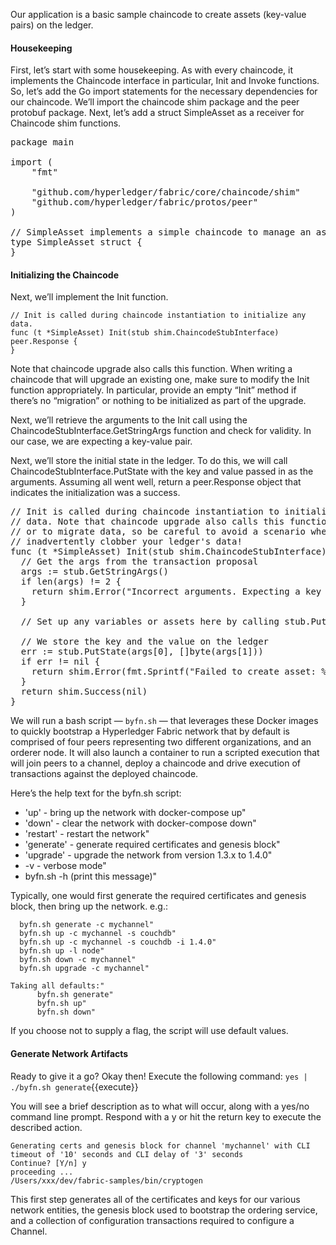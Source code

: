 Our application is a basic sample chaincode to create assets (key-value pairs) on the ledger.


#### Housekeeping
First, let’s start with some housekeeping. As with every chaincode, it implements the Chaincode interface in particular, Init and Invoke functions. So, let’s add the Go import statements for the necessary dependencies for our chaincode. We’ll import the chaincode shim package and the peer protobuf package. Next, let’s add a struct SimpleAsset as a receiver for Chaincode shim functions.

<pre class="file" data-filename="sacc.go" data-target="replace">
package main

import (
    "fmt"

    "github.com/hyperledger/fabric/core/chaincode/shim"
    "github.com/hyperledger/fabric/protos/peer"
)

// SimpleAsset implements a simple chaincode to manage an asset
type SimpleAsset struct {
}
</pre>


#### Initializing the Chaincode
Next, we’ll implement the Init function.
```
// Init is called during chaincode instantiation to initialize any data.
func (t *SimpleAsset) Init(stub shim.ChaincodeStubInterface) peer.Response {
}
```


Note that chaincode upgrade also calls this function. When writing a chaincode that will upgrade an existing one, make sure to modify the Init function appropriately. In particular, provide an empty “Init” method if there’s no “migration” or nothing to be initialized as part of the upgrade.

Next, we’ll retrieve the arguments to the Init call using the ChaincodeStubInterface.GetStringArgs function and check for validity. In our case, we are expecting a key-value pair.

Next, we’ll store the initial state in the ledger. To do this, we will call ChaincodeStubInterface.PutState with the key and value passed in as the arguments. Assuming all went well, return a peer.Response object that indicates the initialization was a success.

<pre class="file" data-filename="sacc.go">
// Init is called during chaincode instantiation to initialize any
// data. Note that chaincode upgrade also calls this function to reset
// or to migrate data, so be careful to avoid a scenario where you
// inadvertently clobber your ledger's data!
func (t *SimpleAsset) Init(stub shim.ChaincodeStubInterface) peer.Response {
  // Get the args from the transaction proposal
  args := stub.GetStringArgs()
  if len(args) != 2 {
    return shim.Error("Incorrect arguments. Expecting a key and a value")
  }

  // Set up any variables or assets here by calling stub.PutState()

  // We store the key and the value on the ledger
  err := stub.PutState(args[0], []byte(args[1]))
  if err != nil {
    return shim.Error(fmt.Sprintf("Failed to create asset: %s", args[0]))
  }
  return shim.Success(nil)
}
</pre>




We will run a bash script — `byfn.sh` — that leverages these Docker images to quickly bootstrap a Hyperledger Fabric network that by default is comprised of four peers representing two different organizations, and an orderer node. It will also launch a container to run a scripted execution that will join peers to a channel, deploy a chaincode and drive execution of transactions against the deployed chaincode.

Here’s the help text for the byfn.sh script:
- 'up' - bring up the network with docker-compose up"
- 'down' - clear the network with docker-compose down"
- 'restart' - restart the network"
- 'generate' - generate required certificates and genesis block"
- 'upgrade'  - upgrade the network from version 1.3.x to 1.4.0"
-  -v - verbose mode"
- byfn.sh -h (print this message)"

Typically, one would first generate the required certificates and
genesis block, then bring up the network. e.g.:
```
  byfn.sh generate -c mychannel"
  byfn.sh up -c mychannel -s couchdb"
  byfn.sh up -c mychannel -s couchdb -i 1.4.0"
  byfn.sh up -l node"
  byfn.sh down -c mychannel"
  byfn.sh upgrade -c mychannel"

Taking all defaults:"
      byfn.sh generate"
      byfn.sh up"
      byfn.sh down"
```

If you choose not to supply a flag, the script will use default values.

#### Generate Network Artifacts
Ready to give it a go? Okay then! Execute the following command:
`yes | ./byfn.sh generate`{{execute}}

You will see a brief description as to what will occur, along with a yes/no command line prompt. Respond with a y or hit the return key to execute the described action.

```
Generating certs and genesis block for channel 'mychannel' with CLI timeout of '10' seconds and CLI delay of '3' seconds
Continue? [Y/n] y
proceeding ...
/Users/xxx/dev/fabric-samples/bin/cryptogen
```

This first step generates all of the certificates and keys for our various network entities, the genesis block used to bootstrap the ordering service, and a collection of configuration transactions required to configure a Channel.
